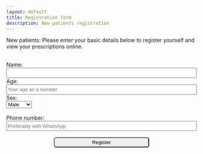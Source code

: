 ```yaml
---
layout: default
title: Registration form
description: New patients registration
---
```



<script src="https://ajax.googleapis.com/ajax/libs/jquery/3.3.1/jquery.min.js"></script>
<script>
	function submitForm(name, age, sex, phone) {
	 if (name == '') return;
	$("#form").html("Registering your details. Please wait..");
	var url = "https://script.google.com/macros/s/AKfycbyDnN7ng8BndtpfX-Rl30FqWFsvmHbEh-L1xWwA2o6Bclt7EI8oHIRmOYnEQHjkPj0G/exec?name="+name+"&age="+age+"&sex="+sex+"&phone="+phone ;
	$.get(url, function( e ) {
	$("#form").html("<p>You can view your prescriptions from now at- <a href='"+ e +"'>"+e+"</a></p>");
	});
	}
</script>
<form id="form">
	<p>New patients: Please enter your basic details below to register yourself and view your prescriptions online.</p>
	<br>
	Name:<br>
	<input type="text" id="name" name="name" style="width: -webkit-fill-available;height: 2em;">
	<br>
	Age:<br>
	<input type="number" id="age" name="age" placeholder="Your age as a number" style="width: -webkit-fill-available;height: 2em;" required>
	<br>
	Sex:<br>
	<div class="input-field">
		<div class="select-wrapper">
			<select id="sex" name="sex" tabindex="-1">
				<option value="M" selected>Male</option>
				<option value="F">Female</option>
				<option value="Other">Other</option>
			</select>
		</div>
	</div>
	<br>
	Phone number:<br>
	<input type="tel" id="phone" name="phone" placeholder="Preferably with WhatsApp" style="width: -webkit-fill-available;height: 2em;">
	<br><br>
	<center><button onclick="submitForm($('#name').val(), $('#age').val(), $('#sex').val(),$('#phone').val()); return false;" style="border-radius: 6px;width: 50%;height: 2em;">Register</button></center>
</form>
